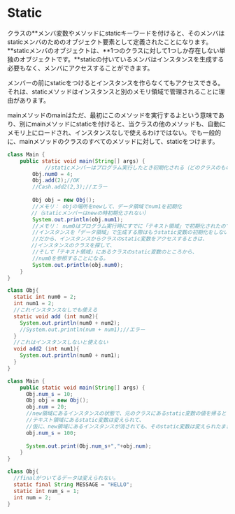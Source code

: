 # Static

 クラスの**メンバ変数やメソッドにstaticキーワードを付けると、そのメンバはstaticメンバのためのオブジェクト要素として定義されたことになります。**staticメンバのオブジェクトは、**1つのクラスに対して1つしか存在しない単独のオブジェクトです。**staticの付いているメンバはインスタンスを生成する必要もなく、メンバにアクセスすることができます。

メンバーの前にstaticをつけるとインスタンスを作らなくてもアクセスできる。それは、staticメソッドはインスタンスと別のメモリ領域で管理されることに理由があります。

mainメソッドのmainはただ、最初にこのメソッドを実行するよという意味であり、別にmainメソッドにstaticを付けると、当クラスの他のメソッドも、自動にメモリ上にロードされ、インスタンスなしで使えるわけではない。でも一般的に、mainメソッドのクラスのすべてのメソッドに対して、staticをつけます。

```java
class Main {
    public static void main(String[] args) {
  			//staticメンバーはプログラム実行したとき初期化される（どのクラスのものでも）
      	Obj.num0 = 4;
        Obj.add(2);//OK
        //Cash.add2(2,3);//エラー
      	
      	Obj obj = new Obj();
      	//メモリ： objの場所をnewして、データ領域でnum1を初期化
      　//（staticメンバーはnewの時初期化されない）
      	System.out.println(obj.num1);
      	//メモリ： num0はプログラム実行時にすでに「テキスト領域」で初期化されたので、
      	//インスタンスを「データ領域」で生成する際はもうstatic変数の初期化をしない
      	//だから、インスタンスからクラスのstatic変数をアクセスするときは、
      　//インスタンスのクラスを探して、
      	//そして「テキスト領域」にあるクラスのstatic変数のところから、
        //num0を参照することになる。
      	System.out.println(obj.num0);
    }
}

class Obj{
  static int num0 = 2;
  int num1 = 2;
  //これインスタンスなしでも使える
  static void add (int num2){
    System.out.println(num0 + num2);
    //System.out.println(num + num1);//エラー
  }
  //これはインスタンスしないと使えない
  void add2 (int num1){
    System.out.println(num0 + num1);
  }
}
```

```java
class Main {
    public static void main(String[] args) {
      Obj.num_s = 10;
      Obj obj = new Obj();
      obj.num = 20;
      //new領域にあるインスタンスの状態で、元のクラスにあるstatic変数の値を帰ると
      //テキスト領域にあるstatic変数は変えられて、
      //仮に、new領域にあるインスタンスが消されても、そのstatic変数は変えられたままです。
      obj.num_s = 100;
    
      System.out.print(Obj.num_s+","+obj.num);
    }
}

class Obj{
  //finalがついてるデータは変えられない。
  static final String MESSAGE = "HELLO";
  static int num_s = 1;
  int num = 2;
}
```


